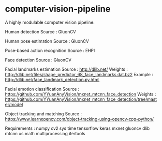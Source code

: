 # computer-vision-pipeline
A highly modulable computer vision pipeline.


Human detection
Source : GluonCV

Human pose estimation
Source : GluonCV

Pose-based action recognition
Source : EHPI

Face detection
Source : GluonCV

Facial landmarks estimation
Source : http://dlib.net/
Weights : http://dlib.net/files/shape_predictor_68_face_landmarks.dat.bz2
Example : http://dlib.net/face_landmark_detection.py.html

Facial emotion classification
Source : https://github.com/YYuanAnyVision/mxnet_mtcnn_face_detection
Weights : https://github.com/YYuanAnyVision/mxnet_mtcnn_face_detection/tree/master/model

Object tracking and matching
Source : https://www.learnopencv.com/object-tracking-using-opencv-cpp-python/


Requirements :
numpy
cv2
sys
time
tensorflow
keras
mxnet
gluoncv
dlib
mtcnn
os
math
multiprocessing
itertools
